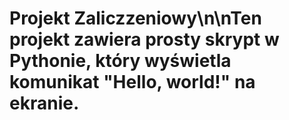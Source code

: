 # Projekt Zaliczzeniowy\n\nTen projekt zawiera prosty skrypt w Pythonie, który wyświetla komunikat "Hello, world!" na ekranie.
